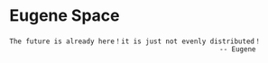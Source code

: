 # Eugene Space

    The future is already here！it is just not evenly distributed！
                                                        -- Eugene

